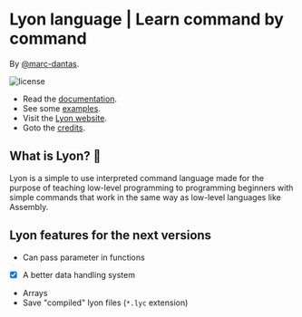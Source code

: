 # Lyon language | Learn command by command
By [@marc-dantas](https://github.com/marc-dantas).

![license](https://img.shields.io/github/license/marc-dantas/lyon?style=flat-square)

- Read the [documentation](./markdown_docs/index.md).
- See some [examples](./markdown_docs/examples.md).
- Visit the [Lyon website](https://marc-dantas.github.io/lyon).
- Goto the [credits](./CREDITS.md).


## What is Lyon? 🤔
Lyon is a simple to use interpreted command language made for the purpose of teaching low-level programming to programming beginners with simple commands that work in the same way as low-level languages like Assembly.

## Lyon features for the next versions
- Can pass parameter in functions
- [x] A better data handling system
- Arrays
- Save "compiled" lyon files (`*.lyc` extension)
